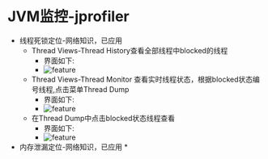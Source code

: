 # JVM监控-jprofiler
  * 线程死锁定位-网络知识，已应用
    * Thread Views-Thread History查看全部线程中blocked的线程
        * 界面如下:
        * ![feature](https://github.com/linlin547/Performance_Analysis/blob/master/image/线程死锁图.png)
    * Thread Views-Thread Monitor 查看实时线程状态，根据blocked状态编号线程,点击菜单Thread Dump
        * 界面如下:
        * ![feature](https://github.com/linlin547/Performance_Analysis/blob/master/image/实时线程状态图.png)
    * 在Thread Dump中点击blocked状态线程查看
        * 界面如下:
        * ![feature](https://github.com/linlin547/Performance_Analysis/blob/master/image/线程对象情况.png)
  * 内存泄漏定位-网络知识，已应用
    * 
